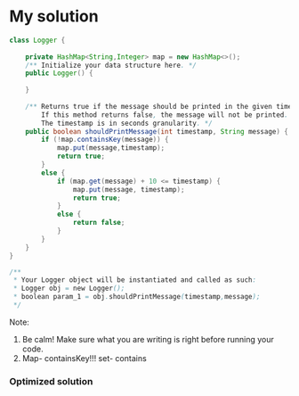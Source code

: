 # My solution
```Java
class Logger {
    
    private HashMap<String,Integer> map = new HashMap<>();
    /** Initialize your data structure here. */
    public Logger() {
        
    }
    
    /** Returns true if the message should be printed in the given timestamp, otherwise returns false.
        If this method returns false, the message will not be printed.
        The timestamp is in seconds granularity. */
    public boolean shouldPrintMessage(int timestamp, String message) {
        if (!map.containsKey(message)) {
            map.put(message,timestamp);
            return true;
        }
        else {
            if (map.get(message) + 10 <= timestamp) {
                map.put(message, timestamp);
                return true;
            }
            else {
                return false;
            }
        }
    }
}

/**
 * Your Logger object will be instantiated and called as such:
 * Logger obj = new Logger();
 * boolean param_1 = obj.shouldPrintMessage(timestamp,message);
 */
```
Note: <br>
1. Be calm! Make sure what you are writing is right before running your code.
2. Map- containsKey!!! set- contains
### Optimized solution
